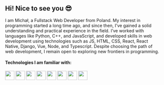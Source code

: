 ## Hi! Nice to see you 😎

I am Michał, a Fullstack Web Developer from Poland. My interest in programming started a long time ago, and since then, I’ve gained a solid understanding and practical experience in the field. I’ve worked with languages like Python, C++, and JavaScript, and developed skills in web development using technologies such as JS, HTML, CSS, React, React Native, Django, Vue, Node, and Typescript. Despite choosing the path of web development, I remain open to exploring new frontiers in programming.

<!-- [![michalbie's GitHub stats](https://github-readme-stats.vercel.app/api?username=michalbie)](https://github.com/anuraghazra/github-readme-stats) -->



<!-- [![Top Langs](https://github-readme-stats.vercel.app/api/top-langs/?username=michalbie)](https://github.com/anuraghazra/github-readme-stats) -->


#### Technologies I am familiar with:

<img src="https://img.shields.io/badge/javascript%20-%23323330.svg?&style=for-the-badge&logo=javascript&logoColor=%23F7DF1E" height="30"/> <img src="https://img.shields.io/badge/html5%20-%23E34F26.svg?&style=for-the-badge&logo=html5&logoColor=white" height="30"/> <img src="https://img.shields.io/badge/css3%20-%231572B6.svg?&style=for-the-badge&logo=css3&logoColor=white" height="30"/> <img src="https://img.shields.io/badge/react%20-%2320232a.svg?&style=for-the-badge&logo=react&logoColor=%2361DAFB" height="30"/> <img src="https://img.shields.io/badge/Django-092E20?style=for-the-badge&logo=django&logoColor=green" height="30"/> <img src="https://img.shields.io/badge/express.js%20-%23404d59.svg?&style=for-the-badge" height="30"/> <img src="https://img.shields.io/badge/postgresql-4169e1?style=for-the-badge&logo=postgresql&logoColor=white" height="30"/> <img src="https://img.shields.io/badge/typescript-%23007ACC.svg?style=for-the-badge&logo=typescript&logoColor=white" height="30"/>
